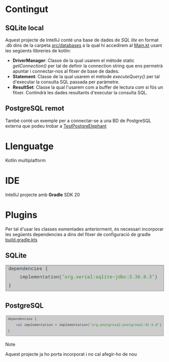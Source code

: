 # Contingut
## SQLite local
Aquest projecte de IntelliJ conté una base de dades de *SQL lite* en format .db dins de la carpeta [src/databases](src/databases) a la qual hi accedirem al [Main.kt](src/main/kotlin/Main.kt) usant les següents llibreries de kotlin:
- **DriverManager**: Classe de la qual usarem el mètode static *getConnection()* per tal de definir la connection string que ens permetrà apuntar i connectar-nos al fitxer de base de dades.
- **Statement**: Classe de la qual usarem el mètode *executeQuery()* per tal d'executar la consulta SQL passada per paràmetre. 
- **ResultSet**: Classe la qual l'usarem com a buffer de lectura com si fós un fitxer. Contindrà les dades resultants d'executar la consulta SQL. 

## PostgreSQL remot
També conté un exemple per a connectar-se a una BD de PostgreSQL externa que podeu trobar a [TestPostgreElephant](src/main/kotlin/TestPostgreElephant.kt)

# Llenguatge
Kotlin multiplatform

# IDE
IntelliJ projecte amb **Gradle** SDK 20

# Plugins
Per tal d'usar les classes esmentades anteriorment, és necessari incorporar les següents dependencies a dins del fitxer de configuració de gradle [build.gradle.kts](build.gradle.kts)

## SQLite
![SQLite-plugin.png](images/SQLite-plugin.png)

## PostgreSQL
![PostgreSQL-plugin.png](images/PostgreSQL-plugin.png)

> [!NOTE]
> Aquest projecte ja ho porta incorporat i no cal afegir-ho de nou